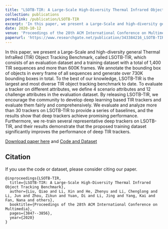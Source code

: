 ```yaml
---
title: "LSOTB-TIR: A Large-Scale High-Diversity Thermal Infrared Object Tracking Benchmark"
collection: publications
permalink: /publication/LSOTB-TIR
excerpt: 'In this paper, we present a Large-Scale and high-diversity general Thermal InfraRed (TIR) Object Tracking Benchmark, called LSOTB-TIR, which consists of an evaluation dataset and a training dataset with a total of 1,400 TIR sequences and more than 600K frames.'
date: 2020-10-12
venue: 'Proceedings of the 28th ACM International Conference on Multimedia (MM ’20)'
paperurl: 'https://www.researchgate.net/publication/343384216_LSOTB-TIR_A_Large-Scale_High-Diversity_Thermal_Infrared_Object_Tracking_Benchmark'
---
```

In this paper, we present a Large-Scale and high-diversity general Thermal InfraRed (TIR) Object Tracking Benchmark, called LSOTB-TIR, which consists of an evaluation dataset and a training dataset with a total of 1,400 TIR sequences and more than 600K frames. We annotate the bounding box of objects in every frame of all sequences and generate over 730K bounding boxes in total. To the best of our knowledge, LSOTB-TIR is the largest and most diverse TIR object tracking benchmark to date. To evaluate a tracker on different attributes, we define 4 scenario attributes and 12 challenge attributes in the evaluation dataset. By releasing LSOTB-TIR, we encourage the community to develop deep learning based TIR trackers and evaluate them fairly and comprehensively. We evaluate and analyze more than 30 trackers on LSOTB-TIR to provide a series of baselines, and the results show that deep trackers achieve promising performance. Furthermore, we re-train several representative deep trackers on LSOTB-TIR, and their results demonstrate that the proposed training dataset significantly improves the performance of deep TIR trackers.

[Download paper here](https://www.researchgate.net/publication/343384216_LSOTB-TIR_A_Large-Scale_High-Diversity_Thermal_Infrared_Object_Tracking_Benchmark) and [Code and Dataset](https://github.com/QiaoLiuHit/LSOTB-TIR)

## Citation
If you use the code or dataset, please consider citing our paper.
```
@inproceedings{LSOTB-TIR,
  title={LSOTB-TIR: A Large-Scale High-Diversity Thermal Infrared Object Tracking Benchmark},
  author={Liu, Qiao and Li, Xin and He, Zhenyu and Li, Chenglong and Li, Jun and Zhou, Zikun and Yuan, Di and Li, Jing and Yang, Kai and Fan, Nana and others},
  booktitle={Proceedings of the 28th ACM International Conference on Multimedia},
  pages={3847--3856},
  year={2020}
}
```
